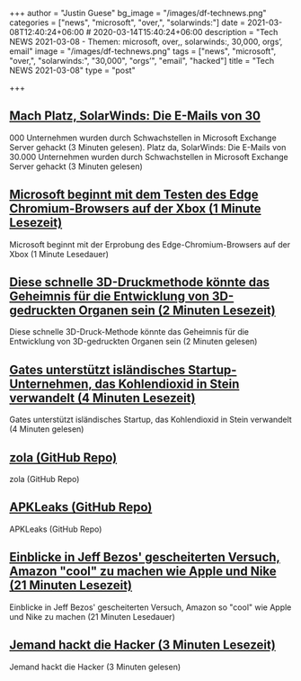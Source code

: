 +++
author = "Justin Guese"
bg_image = "/images/df-technews.png"
categories = ["news", "microsoft", "over,", "solarwinds:"]
date = 2021-03-08T12:40:24+06:00 # 2020-03-14T15:40:24+06:00
description = "Tech NEWS 2021-03-08 - Themen: microsoft, over,, solarwinds:, 30,000, orgs’, email"
image = "/images/df-technews.png"
tags = ["news", "microsoft", "over,", "solarwinds:", "30,000", "orgs’", "email", "hacked"]
title = "Tech NEWS 2021-03-08"
type = "post"

+++

## [Mach Platz, SolarWinds: Die E-Mails von 30](https://www.theverge.com/2021/3/5/22316189/microsoft-exchange-server-security-exploit-china-attack-30000-organizations)

000 Unternehmen wurden durch Schwachstellen in Microsoft Exchange Server gehackt (3 Minuten gelesen). Platz da, SolarWinds: Die E-Mails von 30.000 Unternehmen wurden durch Schwachstellen in Microsoft Exchange Server gehackt (3 Minuten gelesen)

## [Microsoft beginnt mit dem Testen des Edge Chromium-Browsers auf der Xbox (1 Minute Lesezeit)](https://www.theverge.com/2021/3/7/22318050/microsoft-edge-xbox-chromium-browser-testing)

 Microsoft beginnt mit der Erprobung des Edge-Chromium-Browsers auf der Xbox (1 Minute Lesedauer)

## [Diese schnelle 3D-Druckmethode könnte das Geheimnis für die Entwicklung von 3D-gedruckten Organen sein (2 Minuten Lesezeit)](https://gizmodo.com/this-rapid-3d-printing-method-could-be-the-secret-to-de-1846424035)

 Diese schnelle 3D-Druck-Methode könnte das Geheimnis für die Entwicklung von 3D-gedruckten Organen sein (2 Minuten gelesen)

## [Gates unterstützt isländisches Startup-Unternehmen, das Kohlendioxid in Stein verwandelt (4 Minuten Lesezeit)](https://www.jwnenergy.com/article/2021/3/5/gates-backs-icelandic-startup-that-turns-carbon-di/)

 Gates unterstützt isländisches Startup, das Kohlendioxid in Stein verwandelt (4 Minuten gelesen)

## [zola (GitHub Repo)](https://github.com/getzola/zola)

 zola (GitHub Repo)

## [APKLeaks (GitHub Repo)](https://github.com/dwisiswant0/apkleaks)

 APKLeaks (GitHub Repo)

## [Einblicke in Jeff Bezos' gescheiterten Versuch, Amazon "cool" zu machen wie Apple und Nike (21 Minuten Lesezeit)](https://www.fastcompany.com/90611088/the-complicated-design-legacy-of-jeff-bezos)

 Einblicke in Jeff Bezos' gescheiterten Versuch, Amazon so "cool" wie Apple und Nike zu machen (21 Minuten Lesedauer)

## [Jemand hackt die Hacker (3 Minuten Lesezeit)](https://gizmodo.com/someone-is-hacking-the-hackers-1846406428)

 Jemand hackt die Hacker (3 Minuten gelesen)

